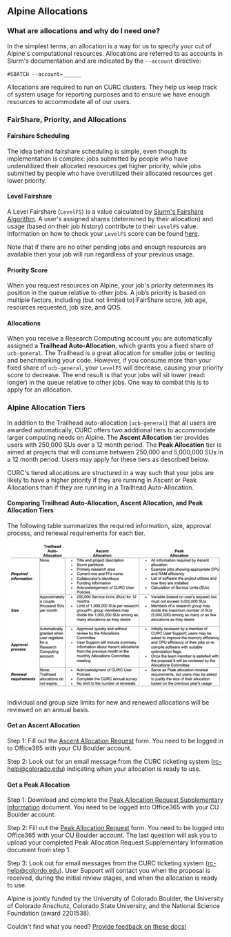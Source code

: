 ## Alpine Allocations

### What are allocations and why do I need one?

In the simplest terms, an allocation is a way for us to specify your cut 
of Alpine's computational resources. Allocations are referred to as 
accounts in Slurm's documentation and are indicated by the `--account` 
directive:

```
#SBATCH --account=______
```

Allocations are required to run on CURC clusters. They help us keep track 
of system usage for reporting purposes and to ensure we have enough 
resources to accommodate all of our users.  

### FairShare, Priority, and Allocations

#### Fairshare Scheduling
The idea behind fairshare scheduling is simple, even though its
implementation is complex: jobs submitted by people who have underutilized
their allocated resources get higher priority, while jobs submitted by
people who have overutilized their allocated resources get lower priority.

#### Level Fairshare
A Level Fairshare (`LevelFS`) is a value calculated by [Slurm's Fairshare 
Algorithm](https://slurm.schedmd.com/fair_tree.html#algorithm). A user's 
assigned shares (determined by their allocation) and usage (based on their 
job history) contribute to their `LevelFS` value. Information on how to 
check your `LevelFS` score can be found 
[here](../../faq.html#how-can-i-see-my-current-fairshare-priority).

Note that if there are no other pending jobs and enough resources are 
available then your job will run regardless of your previous usage.

#### Priority Score
When you request resources on Alpine, your job's priority determines its 
position in the queue relative to other jobs. A job’s priority is based on 
multiple factors, including (but not limited to) FairShare score, job age, 
resources requested, job size, and QOS. 

#### Allocations
When you receive a Research Computing account you are automatically 
assigned a **Trailhead Auto-Allocation**, which grants you a fixed share 
of `ucb-general`. The Trailhead is a great allocation for smaller jobs or 
testing and benchmarking your code. However, if you consume more than your 
fixed share of `ucb-general`,  your `LevelFS` will decrease, causing your 
priority score to decrease. The end result is that your jobs will sit 
lower (read: longer) in the queue relative to other jobs. One way to 
combat this is to apply for an allocation.

### Alpine Allocation Tiers

In addition to the Trailhead auto-allocation (`ucb-general`) that all users are awarded automatically, CURC offers two 
additional tiers to accommodate larger computing needs on Alpine. The **Ascent Allocation** tier provides users 
with 250,000 SUs over a 12 month period. The **Peak Allocation** tier is 
aimed at projects that will consume between 250,000 and 5,000,000 SUs in a 
12 month period. Users may apply for these tiers as described below.

CURC's tiered allocations are structured in a way such that your jobs are 
likely to have a higher priority if they are running in Ascent or Peak 
Allocations than if they are running in a Trailhead 
Auto-Allocation.

#### Comparing Trailhead Auto-Allocation, Ascent Allocation, and Peak Allocation Tiers

The following table summarizes the required information, size, approval 
process, and renewal requirements for each tier.

![](images/alpine-allocation-tiers-chart.png)

Individual and group size limits for new and renewed allocations will be 
reviewed on an annual basis.

#### Get an Ascent Allocation 

Step 1: Fill out the [Ascent Allocation 
Request](https://forms.office.com/r/eAA15b8Gsg) form. You need to be 
logged in to Office365 with your CU Boulder account.

Step 2: Look out for an email message from the CURC ticketing system (rc-help@colorado.edu) indicating when your allocation is ready to 
use.

#### Get a Peak Allocation 

Step 1: Download and complete the [Peak Allocation Request Supplementary 
Information](https://o365coloradoedu.sharepoint.com/:w:/s/RC-Team/EdKWaQYfHPBAv1IdvFVFvtUBjnUnDfZFHWVII30CGv9OkA?e=cNZwom) 
document. You need to be logged into Office365 with your CU Boulder 
account.

Step 2: Fill out the [Peak Allocation 
Request](https://forms.office.com/r/5VtLpiCh01) form. You need to be 
logged into Office365 with your CU Boulder account.
The last question will ask you to upload your completed Peak Allocation 
Request Supplementary Information document from step 1. 

Step 3: Look out for email messages from the CURC ticketing system (rc-help@colordo.edu). User Support will contact you when the proposal 
is received, during the initial 
review stages, and when the allocation is ready to use.

Alpine is jointly funded by the University of Colorado Boulder, the University of Colorado Anschutz, Colorado State University, and the 
National Science Foundation (award 2201538).

Couldn't find what you need? [Provide feedback on these docs!](https://forms.gle/bSQEeFrdvyeQWPtW9)


